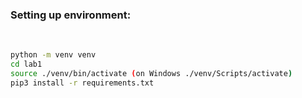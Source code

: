 <h3>Setting up environment: </h3>
<br>

```bash
python -m venv venv
cd lab1
source ./venv/bin/activate (on Windows ./venv/Scripts/activate)
pip3 install -r requirements.txt
```
